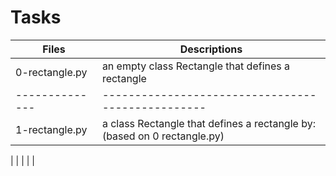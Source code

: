 # Tasks

| Files          | Descriptions                                      |
| -------------- | ------------------------------------------------- |
| 0-rectangle.py | an empty class Rectangle that defines a rectangle |
| -------------- | ------------------------------------------------- |
| 1-rectangle.py | a class Rectangle that defines a rectangle by: (based on 0 rectangle.py) |
|
|
|
|
|
